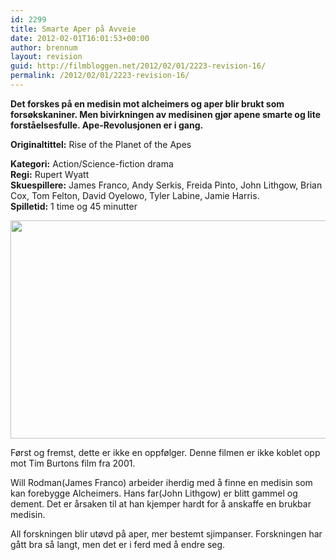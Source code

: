 ```yaml
---
id: 2299
title: Smarte Aper på Avveie
date: 2012-02-01T16:01:53+00:00
author: brennum
layout: revision
guid: http://filmbloggen.net/2012/02/01/2223-revision-16/
permalink: /2012/02/01/2223-revision-16/
---
```

**Det forskes på en medisin mot alcheimers og aper blir brukt som forsøkskaniner. Men bivirkningen av medisinen gjør apene smarte og lite forståelsesfulle. Ape-Revolusjonen er i gang.**

**<!--more-->Originaltittel:** Rise of the Planet of the Apes

  
**Kategori:** Action/Science-fiction drama  
**Regi:** Rupert Wyatt  
**Skuespillere:** James Franco, Andy Serkis, Freida Pinto, John Lithgow, Brian Cox, Tom Felton, David Oyelowo, Tyler Labine, Jamie Harris.  
**Spilletid:** 1 time og 45 minutter

<a href="http://filmbloggen.net/?attachment_id=2241" rel="attachment wp-att-2241"><img class="alignnone size-large wp-image-2241" src="http://filmbloggen.net/wp-content/uploads//2012/01/apes-rise-620x349.jpg" alt="" width="620" height="349" /></a>

Først og fremst, dette er ikke en oppfølger. Denne filmen er ikke koblet opp mot Tim Burtons film fra 2001.

Will Rodman(James Franco) arbeider iherdig med å finne en medisin som kan forebygge Alcheimers. Hans far(John Lithgow) er blitt gammel og dement. Det er årsaken til at han kjemper hardt for å anskaffe en brukbar medisin.

All forskningen blir utøvd på aper, mer bestemt sjimpanser. Forskningen har gått bra så langt, men det er i ferd med å endre seg.